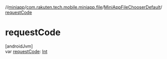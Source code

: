 //[miniapp](../../../index.md)/[com.rakuten.tech.mobile.miniapp.file](../index.md)/[MiniAppFileChooserDefault](index.md)/[requestCode](request-code.md)

# requestCode

[androidJvm]\
var [requestCode](request-code.md): [Int](https://kotlinlang.org/api/latest/jvm/stdlib/kotlin/-int/index.html)
